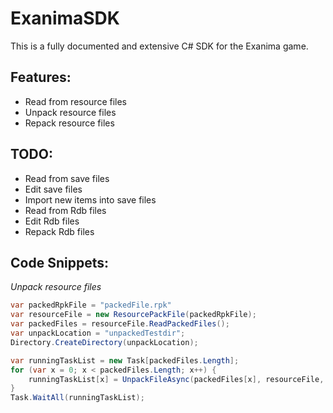 
# ExanimaSDK
This is a fully documented and extensive C# SDK for the Exanima game.

## Features:
- Read from resource files 
- Unpack resource files
- Repack resource files

## TODO:
- Read from save files
- Edit save files
- Import new items into save files
- Read from Rdb files
- Edit Rdb files
- Repack Rdb files

## Code Snippets:
*Unpack resource files* 
```c#
var packedRpkFile = "packedFile.rpk"
var resourceFile = new ResourcePackFile(packedRpkFile);
var packedFiles = resourceFile.ReadPackedFiles();
var unpackLocation = "unpackedTestdir";
Directory.CreateDirectory(unpackLocation);

var runningTaskList = new Task[packedFiles.Length];
for (var x = 0; x < packedFiles.Length; x++) {
	runningTaskList[x] = UnpackFileAsync(packedFiles[x], resourceFile, unpackLocation);
}
Task.WaitAll(runningTaskList);
```
